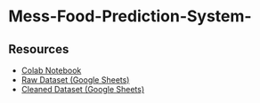 # Mess-Food-Prediction-System-
## Resources

- [Colab Notebook](https://colab.research.google.com/drive/1DKV2WP9Cnr7y3aDIWVLvymkXN7i0GAsq?usp=sharing)
- [Raw Dataset (Google Sheets)](https://docs.google.com/spreadsheets/d/183KlWaxh-sUAutRvtVXIVf8DEPSW0ybU)
- [Cleaned Dataset (Google Sheets)](https://docs.google.com/spreadsheets/d/1CjPBX66J26nGPW7DxpOJ7o-8gXU5t_Ng)
